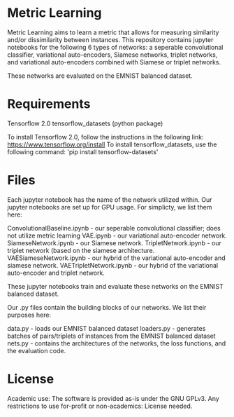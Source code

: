 # Metric Learning

Metric Learning aims to learn a metric that allows for measuring similarity and/or dissimilarity between instances. This repository contains jupyter notebooks for the following 6 types of networks: a seperable convolutional classifier, variational auto-encoders, Siamese networks, triplet networks, and variational auto-encoders combined with Siamese or triplet networks.

These networks are evaluated on the EMNIST balanced dataset.

# Requirements
Tensorflow 2.0
tensorflow_datasets (python package)

To install Tensorflow 2.0, follow the instructions in the following link: https://www.tensorflow.org/install
To install tensorflow_datasets, use the following command:
'pip install tensorflow-datasets'

# Files
Each jupyter notebook has the name of the network utilized within.
Our jupyter notebooks are set up for GPU usage.
For simplicty, we list them here:

ConvolutionalBaseline.ipynb - our seperable convolutional classifier; does not utilize metric learning
VAE.ipynb - our variational auto-encoder network.
SiameseNetwork.ipynb - our Siamese network.
TripletNetwork.ipynb - our triplet network (based on the siamese architecture.
VAESiameseNetwork.ipynb - our hybrid of the variational auto-encoder and siamese network.
VAETripletNetwork.ipynb - our hybrid of the variational auto-encoder and triplet network.

These jupyter notebooks train and evaluate these networks on the EMNIST balanced dataset.

Our .py files contain the building blocks of our networks.
We list their purposes here:

data.py - loads our EMNIST balanced dataset 
loaders.py - generates batches of pairs/triplets of instances from the EMNIST balanced dataset
nets.py - contains the architectures of the networks, the loss functions, and the evaluation code.

# License

Academic use: The software is provided as-is under the GNU GPLv3.
Any restrictions to use for-profit or non-academics: License needed.

